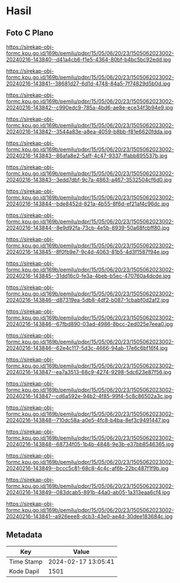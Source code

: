 # Hasil

## Foto C Plano

https://sirekap-obj-formc.kpu.go.id/169b/pemilu/pdpr/15/05/06/20/23/1505062023002-20240216-143840--d41a4cb6-f1e5-4364-80bf-b4bc5bc92edd.jpg

https://sirekap-obj-formc.kpu.go.id/169b/pemilu/pdpr/15/05/06/20/23/1505062023002-20240216-143841--38681d27-6d1d-4748-84a5-7f74829d5b0d.jpg

https://sirekap-obj-formc.kpu.go.id/169b/pemilu/pdpr/15/05/06/20/23/1505062023002-20240216-143842--c990edc9-785a-4bd6-ae8e-ece34f3b94e9.jpg

https://sirekap-obj-formc.kpu.go.id/169b/pemilu/pdpr/15/05/06/20/23/1505062023002-20240216-143842--3544a83e-a8ea-4059-b8bb-f81e6620fdda.jpg

https://sirekap-obj-formc.kpu.go.id/169b/pemilu/pdpr/15/05/06/20/23/1505062023002-20240216-143843--86afa8e2-5aff-4c47-9337-ffabb895537b.jpg

https://sirekap-obj-formc.kpu.go.id/169b/pemilu/pdpr/15/05/06/20/23/1505062023002-20240216-143843--3edd7dbf-9c7a-4863-a467-3532504cf6d0.jpg

https://sirekap-obj-formc.kpu.go.id/169b/pemilu/pdpr/15/05/06/20/23/1505062023002-20240216-143844--bde8452d-821a-4b55-8f6d-ef21af4c96dc.jpg

https://sirekap-obj-formc.kpu.go.id/169b/pemilu/pdpr/15/05/06/20/23/1505062023002-20240216-143844--8e9d92fa-73cb-4e5b-8939-50a68fcbff80.jpg

https://sirekap-obj-formc.kpu.go.id/169b/pemilu/pdpr/15/05/06/20/23/1505062023002-20240216-143845--8f0fb9e7-9c4d-4063-81b5-4d3f1587f94e.jpg

https://sirekap-obj-formc.kpu.go.id/169b/pemilu/pdpr/15/05/06/20/23/1505062023002-20240216-143845--31dd16c0-fe3a-4beb-b5ec-470760a4dcde.jpg

https://sirekap-obj-formc.kpu.go.id/169b/pemilu/pdpr/15/05/06/20/23/1505062023002-20240216-143846--d87319ea-5db8-4df2-b087-1cbabf0d2af2.jpg

https://sirekap-obj-formc.kpu.go.id/169b/pemilu/pdpr/15/05/06/20/23/1505062023002-20240216-143846--67fbd890-03ad-4986-8bcc-2ed025e7eea0.jpg

https://sirekap-obj-formc.kpu.go.id/169b/pemilu/pdpr/15/05/06/20/23/1505062023002-20240216-143846--62e4c117-5d3c-4666-94ab-17e6c6bf16f4.jpg

https://sirekap-obj-formc.kpu.go.id/169b/pemilu/pdpr/15/05/06/20/23/1505062023002-20240216-143847--ea7a3513-68c9-4274-9298-5dc623e87f56.jpg

https://sirekap-obj-formc.kpu.go.id/169b/pemilu/pdpr/15/05/06/20/23/1505062023002-20240216-143847--cd6a592e-94b2-4f85-99f4-5c8c86502a3c.jpg

https://sirekap-obj-formc.kpu.go.id/169b/pemilu/pdpr/15/05/06/20/23/1505062023002-20240216-143848--710dc58a-a0e5-4fc8-b4ba-8ef3c9491447.jpg

https://sirekap-obj-formc.kpu.go.id/169b/pemilu/pdpr/15/05/06/20/23/1505062023002-20240216-143848--68734f05-1b4b-4848-9e3b-e37bb8546365.jpg

https://sirekap-obj-formc.kpu.go.id/169b/pemilu/pdpr/15/05/06/20/23/1505062023002-20240216-143849--bccc5c81-68c8-4c4c-af6b-22bc487f1f9b.jpg

https://sirekap-obj-formc.kpu.go.id/169b/pemilu/pdpr/15/05/06/20/23/1505062023002-20240216-143849--083dcab5-891b-44a0-ab05-1a313eaa6cf4.jpg

https://sirekap-obj-formc.kpu.go.id/169b/pemilu/pdpr/15/05/06/20/23/1505062023002-20240216-143841--a926eee8-dcb3-43e0-ae4d-30dee183684c.jpg


## Metadata

| Key        | Value               |
| ---------- | ------------------- |
| Time Stamp | 2024-02-17 13:05:41 |
| Kode Dapil | 1501                |



